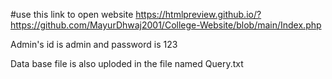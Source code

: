 #use this link to open website
https://htmlpreview.github.io/?https://github.com/MayurDhwaj2001/College-Website/blob/main/Index.php

Admin's id is admin and password is 123 

Data base file is also uploded in the file named Query.txt
